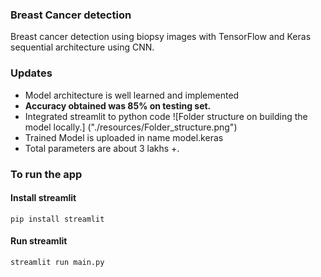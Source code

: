 
### Breast Cancer detection

Breast cancer detection using biopsy images with TensorFlow and Keras sequential architecture using CNN.

### Updates

- Model architecture is well learned and implemented
- **Accuracy obtained was 85% on testing set.**
- Integrated streamlit to python code
![Folder structure on building the model locally.] ("./resources/Folder_structure.png")
- Trained Model is uploaded in name model.keras
- Total parameters are about 3 lakhs +.

### To run the app
#### Install streamlit
```pip install streamlit```
#### Run streamlit
```streamlit run main.py```

